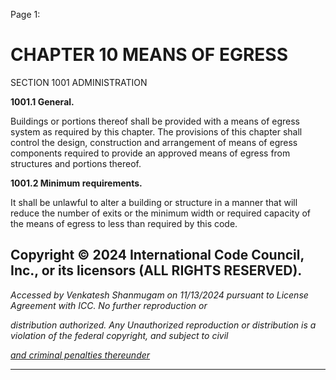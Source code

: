 Page 1:

# CHAPTER 10 MEANS OF EGRESS

 SECTION 1001
 ADMINISTRATION

**1001.1 General.**

Buildings or portions thereof shall be provided with a means of egress system as required by this chapter. The provisions
of this chapter shall control the design, construction and arrangement of means of egress components required to
provide an approved means of egress from structures and portions thereof.

**1001.2 Minimum requirements.**

It shall be unlawful to alter a building or structure in a manner that will reduce the number of exits or the minimum width
or required capacity of the means of egress to less than required by this code.


## Copyright © 2024 International Code Council, Inc., or its licensors (ALL RIGHTS RESERVED).

_Accessed by Venkatesh Shanmugam on 11/13/2024 pursuant to License Agreement with ICC. No further reproduction or_

_distribution authorized. Any Unauthorized reproduction or distribution is a violation of the federal copyright, and subject to civil_

_[and criminal penalties thereunder](http://codes.iccsafe.org/content/VACC2021P1/chapter-10-means-of-egress#VACC2021P1_Ch10_Sec1001)_


-----



